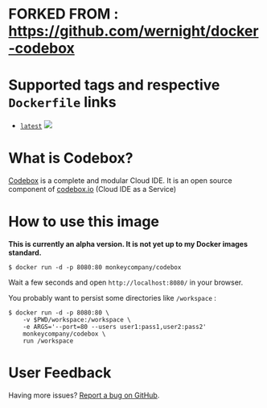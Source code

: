 FORKED FROM : https://github.com/wernight/docker-codebox
========================================================

Supported tags and respective `Dockerfile` links
================================================

* [`latest`](https://github.com/monkeycompany/docker-codebox/blob/master/Dockerfile) [![](https://images.microbadger.com/badges/image/monkeycompany/codebox.svg)](http://microbadger.com/images/monkeycompany/codebox "Get your own image badge on microbadger.com")


What is Codebox?
================

[Codebox](https://github.com/CodeboxIDE/codebox) is a complete and modular Cloud IDE. It is an open source component of [codebox.io](https://www.codebox.io/) (Cloud IDE as a Service)


How to use this image
=====================

**This is currently an alpha version. It is not yet up to my Docker images standard.**

    $ docker run -d -p 8080:80 monkeycompany/codebox

Wait a few seconds and open `http://localhost:8080/` in your browser.

You probably want to persist some directories like `/workspace` :

    $ docker run -d -p 8080:80 \
        -v $PWD/workspace:/workspace \
        -e ARGS='--port=80 --users user1:pass1,user2:pass2'
        monkeycompany/codebox \
        run /workspace


User Feedback
=============

Having more issues? [Report a bug on GitHub](https://github.com/monkeycompany/docker-codebox/issues).
